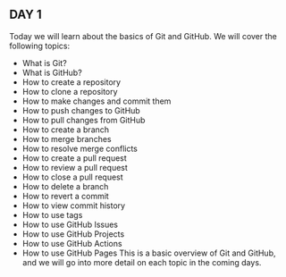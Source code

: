 ## DAY 1

Today we will learn about the basics of Git and GitHub.
We will cover the following topics:
- What is Git?
- What is GitHub?
- How to create a repository
- How to clone a repository
- How to make changes and commit them
- How to push changes to GitHub
- How to pull changes from GitHub
- How to create a branch
- How to merge branches
- How to resolve merge conflicts
- How to create a pull request
- How to review a pull request
- How to close a pull request
- How to delete a branch
- How to revert a commit
- How to view commit history
- How to use tags
- How to use GitHub Issues
- How to use GitHub Projects
- How to use GitHub Actions
- How to use GitHub Pages
This is a basic overview of Git and GitHub, and we will go into more detail on each topic in the coming days.